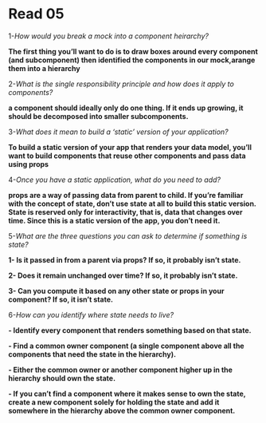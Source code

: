 # Read 05

1-*How would you break a mock into a component heirarchy?*

**The first thing you’ll want to do is to draw boxes around every component (and subcomponent) then identified the components in our mock,arange them into a hierarchy**

2-*What is the single responsibility principle and how does it apply to components?*

**a component should ideally only do one thing. If it ends up growing, it should be decomposed into smaller subcomponents.**

3-*What does it mean to build a ‘static’ version of your application?*

**To build a static version of your app that renders your data model, you’ll want to build components that reuse other components and pass data using props**

4-*Once you have a static application, what do you need to add?*

**props are a way of passing data from parent to child. If you’re familiar with the concept of state, don’t use state at all to build this static version. State is reserved only for interactivity, that is, data that changes over time. Since this is a static version of the app, you don’t need it.**

5-*What are the three questions you can ask to determine if something is state?*

**1- Is it passed in from a parent via props? If so, it probably isn’t state.** 

**2- Does it remain unchanged over time? If so, it probably isn’t state.** 

**3- Can you compute it based on any other state or props in your component? If so, it isn’t state.**

6-*How can you identify where state needs to live?*

**- Identify every component that renders something based on that state.**

**- Find a common owner component (a single component above all the components that need the state in the hierarchy).**

**- Either the common owner or another component higher up in the hierarchy should own the state.**

**- If you can’t find a component where it makes sense to own the state, create a new component solely for holding the state and add it somewhere in the hierarchy above the common owner component.**

